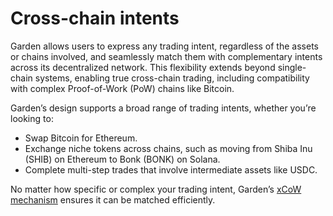 # Cross-chain intents

Garden allows users to express any trading intent, regardless of the assets or chains involved, and seamlessly match them with complementary intents across its decentralized network. This flexibility extends beyond single-chain systems, enabling true cross-chain trading, including compatibility with complex Proof-of-Work (PoW) chains like Bitcoin.

Garden’s design supports a broad range of trading intents, whether you’re looking to:

* Swap Bitcoin for Ethereum.
* Exchange niche tokens across chains, such as moving from Shiba Inu (SHIB) on Ethereum to Bonk (BONK) on Solana.
* Complete multi-step trades that involve intermediate assets like USDC.

No matter how specific or complex your trading intent, Garden’s [xCoW mechanism](../how-it-works/cross-chain-coincidence-of-wants-xcow.md) ensures it can be matched efficiently.

